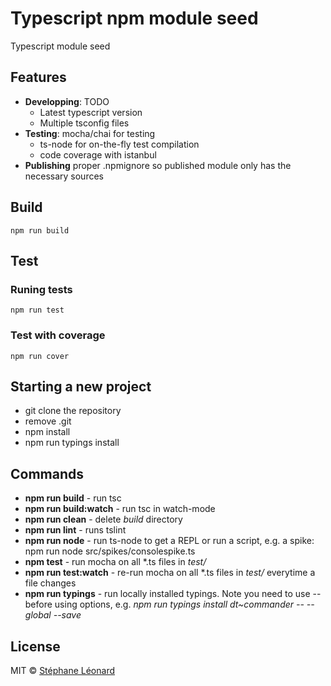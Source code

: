 # Typescript npm module seed

Typescript module seed

## Features

* **Developping**: TODO
    * Latest typescript version
    * Multiple tsconfig files
* **Testing**: mocha/chai for testing
    * ts-node for on-the-fly test compilation
    * code coverage with istanbul
* **Publishing** proper .npmignore so published module only has the necessary sources

## Build

`npm run build`

## Test 

### Runing tests

`npm run test`

### Test with coverage

`npm run cover`

## Starting a new project

* git clone the repository
* remove .git
* npm install
* npm run typings install

## Commands
* **npm run build** - run tsc
* **npm run build:watch** - run tsc in watch-mode
* **npm run clean** - delete *build* directory
* **npm run lint** - runs tslint
* **npm run node** - run ts-node to get a REPL or run a script, e.g. a spike: npm run node src/spikes/consolespike.ts
* **npm test** - run mocha on all *.ts files in *test/*
* **npm run test:watch** - re-run mocha on all *.ts files in *test/* everytime a file changes
* **npm run typings** - run locally installed typings. Note you need to use -- before using options, e.g. *npm run typings install dt~commander -- --global --save*


## License

MIT © [Stéphane Léonard]()